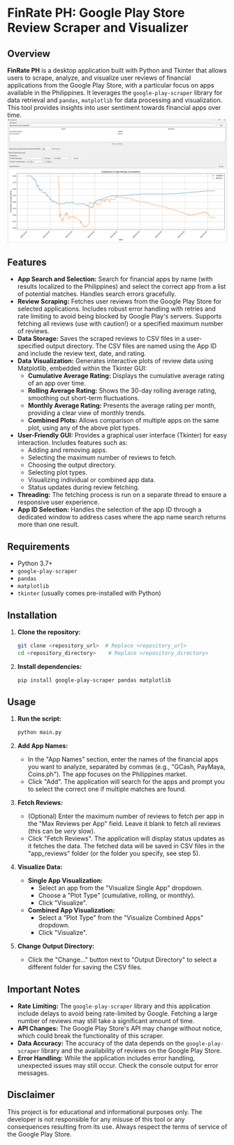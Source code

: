 # FinRate PH: Google Play Store Review Scraper and Visualizer

## Overview

**FinRate PH** is a desktop application built with Python and Tkinter that allows users to scrape, analyze, and visualize user reviews of financial applications from the Google Play Store, with a particular focus on apps available in the Philippines.  It leverages the `google-play-scraper` library for data retrieval and `pandas`, `matplotlib` for data processing and visualization. This tool provides insights into user sentiment towards financial apps over time.
![Comparison of financial apps](images/app.png)
## Features

*   **App Search and Selection:**  Search for financial apps by name (with results localized to the Philippines) and select the correct app from a list of potential matches.  Handles search errors gracefully.
*   **Review Scraping:** Fetches user reviews from the Google Play Store for selected applications.  Includes robust error handling with retries and rate limiting to avoid being blocked by Google Play's servers. Supports fetching all reviews (use with caution!) or a specified maximum number of reviews.
*   **Data Storage:** Saves the scraped reviews to CSV files in a user-specified output directory. The CSV files are named using the App ID and include the review text, date, and rating.
*   **Data Visualization:** Generates interactive plots of review data using Matplotlib, embedded within the Tkinter GUI:
    *   **Cumulative Average Rating:**  Displays the cumulative average rating of an app over time.
    *   **Rolling Average Rating:** Shows the 30-day rolling average rating, smoothing out short-term fluctuations.
    *   **Monthly Average Rating:** Presents the average rating per month, providing a clear view of monthly trends.
    *   **Combined Plots:**  Allows comparison of multiple apps on the same plot, using any of the above plot types.
*   **User-Friendly GUI:**  Provides a graphical user interface (Tkinter) for easy interaction.  Includes features such as:
    *   Adding and removing apps.
    *   Selecting the maximum number of reviews to fetch.
    *   Choosing the output directory.
    *   Selecting plot types.
    *   Visualizing individual or combined app data.
    *   Status updates during review fetching.
* **Threading:** The fetching process is run on a separate thread to ensure a responsive user experience.
* **App ID Selection:** Handles the selection of the app ID through a dedicated window to address cases where the app name search returns more than one result.

## Requirements

*   Python 3.7+
*   `google-play-scraper`
*   `pandas`
*   `matplotlib`
*   `tkinter` (usually comes pre-installed with Python)

## Installation

1.  **Clone the repository:**

    ```bash
    git clone <repository_url>  # Replace <repository_url>
    cd <repository_directory>    # Replace <repository_directory>
    ```

2.  **Install dependencies:**

    ```bash
    pip install google-play-scraper pandas matplotlib
    ```

## Usage

1.  **Run the script:**

    ```bash
    python main.py
    ```

2.  **Add App Names:**
    *   In the "App Names" section, enter the names of the financial apps you want to analyze, separated by commas (e.g., "GCash, PayMaya, Coins.ph").  The app focuses on the Philippines market.
    *   Click "Add".  The application will search for the apps and prompt you to select the correct one if multiple matches are found.

3.  **Fetch Reviews:**
    *   (Optional) Enter the maximum number of reviews to fetch per app in the "Max Reviews per App" field.  Leave it blank to fetch all reviews (this can be *very* slow).
    *   Click "Fetch Reviews".  The application will display status updates as it fetches the data.  The fetched data will be saved in CSV files in the "app_reviews" folder (or the folder you specify, see step 5).

4.  **Visualize Data:**
    *   **Single App Visualization:**
        *   Select an app from the "Visualize Single App" dropdown.
        *   Choose a "Plot Type" (cumulative, rolling, or monthly).
        *   Click "Visualize".
    *   **Combined App Visualization:**
        *   Select a "Plot Type" from the "Visualize Combined Apps" dropdown.
        *   Click "Visualize".

5.  **Change Output Directory:**
    *   Click the "Change..." button next to "Output Directory" to select a different folder for saving the CSV files.

## Important Notes

*   **Rate Limiting:**  The `google-play-scraper` library and this application include delays to avoid being rate-limited by Google.  Fetching a large number of reviews may still take a significant amount of time.
*   **API Changes:**  The Google Play Store's API may change without notice, which could break the functionality of this scraper.
*   **Data Accuracy:**  The accuracy of the data depends on the `google-play-scraper` library and the availability of reviews on the Google Play Store.
*   **Error Handling:**  While the application includes error handling, unexpected issues may still occur.  Check the console output for error messages.

## Disclaimer

This project is for educational and informational purposes only.  The developer is not responsible for any misuse of this tool or any consequences resulting from its use.  Always respect the terms of service of the Google Play Store.
